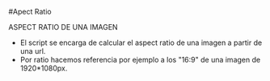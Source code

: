 #Apect Ratio

ASPECT RATIO DE UNA IMAGEN

 * El script se encarga de calcular el aspect ratio de una imagen a partir de una url.
 * Por ratio hacemos referencia por ejemplo a los "16:9" de una imagen de 1920*1080px.
